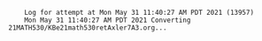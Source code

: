         Log for attempt at Mon May 31 11:40:27 AM PDT 2021 (13957)
        Mon May 31 11:40:27 AM PDT 2021 Converting 21MATH530/KBe21math530retAxler7A3.org...
